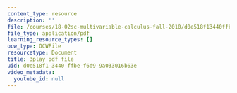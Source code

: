 ```yaml
---
content_type: resource
description: ''
file: /courses/18-02sc-multivariable-calculus-fall-2010/d0e518f13440ffbef6d99a033016b63e_SgJo7_4mp6w.pdf
file_type: application/pdf
learning_resource_types: []
ocw_type: OCWFile
resourcetype: Document
title: 3play pdf file
uid: d0e518f1-3440-ffbe-f6d9-9a033016b63e
video_metadata:
  youtube_id: null
---
```

